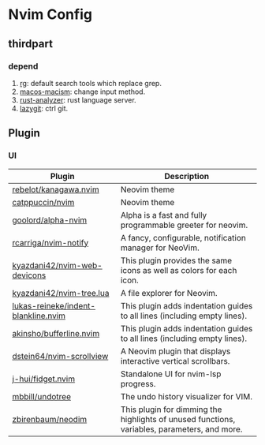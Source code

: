 # Nvim Config

## thirdpart

### depend

1. [rg](https://github.com/BurntSushi/ripgrep): default search tools which replace grep.
2. [macos-macism](https://github.com/laishulu/macism): change input method.
3. [rust-analyzer](https://rust-analyzer.github.io/manual.html#rustup): rust language server.
4. [lazygit](https://github.com/jesseduffield/lazygit): ctrl git.

## Plugin

### UI

| Plugin                                                                                        | Description                                                                                  |
| --------------------------------------------------------------------------------------------- | -------------------------------------------------------------------------------------------- |
| [rebelot/kanagawa.nvim](https://github.com/rebelot/kanagawa.nvim)                             | Neovim theme                                                                                 |
| [catppuccin/nvim](https://github.com/catppuccin/nvim)                                         | Neovim theme                                                                                 |
| [goolord/alpha-nvim](https://github.com/goolord/alpha-nvim)                                   | Alpha is a fast and fully programmable greeter for neovim.                                   |
| [rcarriga/nvim-notify](https://github.com/rcarriga/nvim-notify)                               | A fancy, configurable, notification manager for NeoVim.                                      |
| [kyazdani42/nvim-web-devicons](https://github.com/nvim-tree/nvim-web-devicons)                | This plugin provides the same icons as well as colors for each icon.                         |
| [kyazdani42/nvim-tree.lua](https://github.com/kyazdani42/nvim-tree.lua)                       | A file explorer for Neovim.                                                                  |
| [lukas-reineke/indent-blankline.nvim](https://github.com/lukas-reineke/indent-blankline.nvim) | This plugin adds indentation guides to all lines (including empty lines).                    |
| [akinsho/bufferline.nvim](https://github.com/akinsho/bufferline.nvim)                         | This plugin adds indentation guides to all lines (including empty lines).                    |
| [dstein64/nvim-scrollview](https://github.com/dstein64/nvim-scrollview)                       | A Neovim plugin that displays interactive vertical scrollbars.                               |
| [j-hui/fidget.nvim](https://github.com/j-hui/fidget.nvim)                                     | Standalone UI for nvim-lsp progress.                                                         |
| [mbbill/undotree](https://github.com/mbbill/undotree)                                         | The undo history visualizer for VIM.                                                         |
| [zbirenbaum/neodim](https://github.com/zbirenbaum/neodim)                                     | This plugin for dimming the highlights of unused functions, variables, parameters, and more. |
